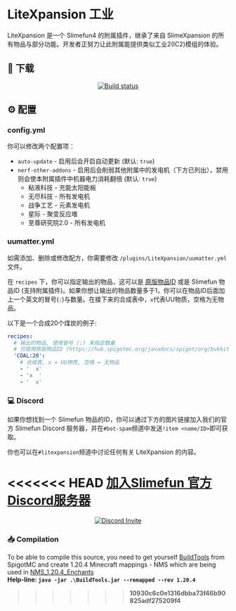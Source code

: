 # LiteXpansion 工业

LiteXpansion 是一个 Slimefun4 的附属插件，继承了来自 SlimeXpansion 的所有物品与部分功能。开发者正努力让此附属能提供类似工业2(IC2)模组的体验。

## :floppy_disk: 下载

<p align="center">
  <a href="https://builds.guizhanss.com/SlimefunGuguProject/LiteXpansion/master">
    <img src="https://builds.guizhanss.com/f/SlimefunGuguProject/LiteXpansion/master/badge.svg" alt="Build status"/>
  </a>
</p>

## :gear: 配置

### config.yml

你可以修改两个配置项：

- `auto-update` - 启用后会开启自动更新 (默认: `true`)
- `nerf-other-addons` - 启用后会削弱其他附属中的发电机（下方已列出），禁用则会使本附属插件中机器电力消耗翻倍 (默认: `true`)
  - 粘液科技 - 充能太阳能板
  - 无尽科技 - 所有发电机
  - 战争工艺 - 元素发电机
  - 星际 - 聚变反应堆
  - 至尊研究院2.0 - 所有发电机

### uumatter.yml

如需添加、删除或修改配方，你需要修改 `/plugins/LiteXpansion/uumatter.yml` 文件。

在 `recipes` 下，你可以指定输出的物品，这可以是 [原版物品ID](https://hub.spigotmc.org/javadocs/spigot/org/bukkit/Material.html) 或是 Slimefun 物品ID (支持附属插件)。如果你想让输出的物品数量多于1，你可以在物品ID后面加上一个英文的冒号(`:`)与数量。在接下来的合成表中，`x`代表UU物质，空格为无物品。

以下是一个合成20个煤炭的例子:

```yaml
recipes:
  # 输出的物品, 使用冒号 (:) 来指定数量
  # 可使用原版物品ID (https://hub.spigotmc.org/javadocs/spigot/org/bukkit/Material.html) 或 Slimefun 物品ID
  'COAL:20':
    # 合成表, x = UU物质, 空格 = 无物品
    - '  x'
    - 'x  '
    - '  x'
```

### :computer: Discord

如果你想找到一个 Slimefun 物品的ID，你可以通过下方的图片链接加入我们的官方 Slimefun Discord 服务器，并在`#bot-spam`频道中发送`!item <name/ID>`即可获取。

你也可以在`#litexpansion`频道中讨论任何有关 LiteXpansion 的内容。

<<<<<<< HEAD
[加入Slimefun 官方Discord服务器](https://discord.gg/slimefun)
=======
<p align="center">
  <a href="https://discord.gg/slimefun">
    <img src="https://discordapp.com/api/guilds/565557184348422174/widget.png?style=banner3" alt="Discord Invite"/>
  </a>
</p>

### 📥 Compilation
To be able to compile this source,
you need to get yourself [BuildTools](https://www.spigotmc.org/wiki/buildtools/) from SpigotMC and
create 1.20.4 Minecraft mappings - NMS which are being used in [NMS_1.20.4_Enchants](NMS_1.20.4_Enchants)
<br><b>Help-line: ``java -jar .\BuildTools.jar --remapped --rev 1.20.4``
>>>>>>> 10930c6c0e1316dbba73f46b90825adf275209f4
